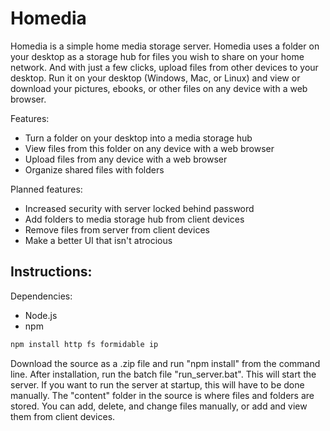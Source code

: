 # Homedia

Homedia is a simple home media storage server. Homedia uses a folder on your desktop as a storage hub for files you wish to share on your home network. And with just a few clicks, upload files from other devices to your desktop.
Run it on your desktop (Windows, Mac, or Linux) and view or download your pictures, ebooks, or other files on any device with a web browser. 

Features:
* Turn a folder on your desktop into a media storage hub
* View files from this folder on any device with a web browser
* Upload files from any device with a web browser
* Organize shared files with folders

Planned features:
* Increased security with server locked behind password
* Add folders to media storage hub from client devices
* Remove files from server from client devices
* Make a better UI that isn't atrocious

## Instructions:

Dependencies:
* Node.js
* npm

```javascript
npm install http fs formidable ip
```

Download the source as a .zip file and run "npm install" from the command line. After installation, run the batch file "run_server.bat". This will start the server. If you want to run the server at startup, this will have to be done manually.
The "content" folder in the source is where files and folders are stored. You can add, delete, and change files manually, or add and view them from client devices.
